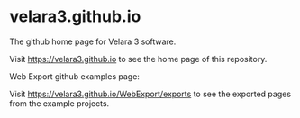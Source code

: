 # velara3.github.io

The github home page for Velara 3 software. 

Visit https://velara3.github.io to see the home page of this repository.

Web Export github examples page: 

Visit https://velara3.github.io/WebExport/exports to see the exported pages from the example projects.
